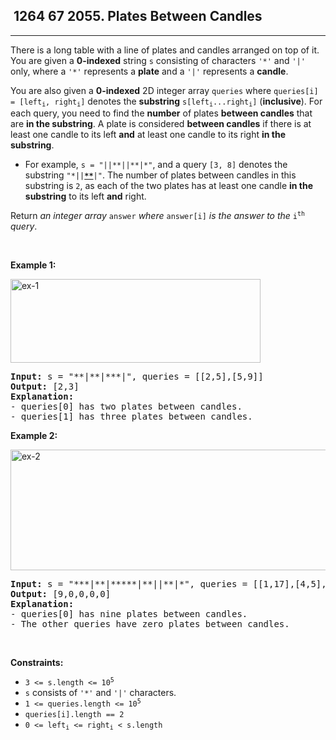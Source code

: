 <h2> 1264 67
2055. Plates Between Candles</h2><hr><div><p>There is a long table with a line of plates and candles arranged on top of it. You are given a <strong>0-indexed</strong> string <code>s</code> consisting of characters <code>'*'</code> and <code>'|'</code> only, where a <code>'*'</code> represents a <strong>plate</strong> and a <code>'|'</code> represents a <strong>candle</strong>.</p>

<p>You are also given a <strong>0-indexed</strong> 2D integer array <code>queries</code> where <code>queries[i] = [left<sub>i</sub>, right<sub>i</sub>]</code> denotes the <strong>substring</strong> <code>s[left<sub>i</sub>...right<sub>i</sub>]</code> (<strong>inclusive</strong>). For each query, you need to find the <strong>number</strong> of plates <strong>between candles</strong> that are <strong>in the substring</strong>. A plate is considered <strong>between candles</strong> if there is at least one candle to its left <strong>and</strong> at least one candle to its right <strong>in the substring</strong>.</p>

<ul>
	<li>For example, <code>s = "||**||**|*"</code>, and a query <code>[3, 8]</code> denotes the substring <code>"*||<strong><u>**</u></strong>|"</code>. The number of plates between candles in this substring is <code>2</code>, as each of the two plates has at least one candle <strong>in the substring</strong> to its left <strong>and</strong> right.</li>
</ul>

<p>Return <em>an integer array</em> <code>answer</code> <em>where</em> <code>answer[i]</code> <em>is the answer to the</em> <code>i<sup>th</sup></code> <em>query</em>.</p>

<p>&nbsp;</p>
<p><strong class="example">Example 1:</strong></p>
<img alt="ex-1" src="https://assets.leetcode.com/uploads/2021/10/04/ex-1.png" style="width: 400px; height: 134px;">
<pre><strong>Input:</strong> s = "**|**|***|", queries = [[2,5],[5,9]]
<strong>Output:</strong> [2,3]
<strong>Explanation:</strong>
- queries[0] has two plates between candles.
- queries[1] has three plates between candles.
</pre>

<p><strong class="example">Example 2:</strong></p>
<img alt="ex-2" src="https://assets.leetcode.com/uploads/2021/10/04/ex-2.png" style="width: 600px; height: 193px;">
<pre><strong>Input:</strong> s = "***|**|*****|**||**|*", queries = [[1,17],[4,5],[14,17],[5,11],[15,16]]
<strong>Output:</strong> [9,0,0,0,0]
<strong>Explanation:</strong>
- queries[0] has nine plates between candles.
- The other queries have zero plates between candles.
</pre>

<p>&nbsp;</p>
<p><strong>Constraints:</strong></p>

<ul>
	<li><code>3 &lt;= s.length &lt;= 10<sup>5</sup></code></li>
	<li><code>s</code> consists of <code>'*'</code> and <code>'|'</code> characters.</li>
	<li><code>1 &lt;= queries.length &lt;= 10<sup>5</sup></code></li>
	<li><code>queries[i].length == 2</code></li>
	<li><code>0 &lt;= left<sub>i</sub> &lt;= right<sub>i</sub> &lt; s.length</code></li>
</ul>
</div>